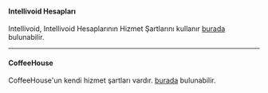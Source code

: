 #### Intellivoid Hesapları

Intellivoid, Intellivoid Hesaplarının Hizmet Şartlarını kullanır
[burada](https://accounts.intellivoid.info/tos) bulunabilir.

--------------------------------------------------------------

#### CoffeeHouse

CoffeeHouse'un kendi hizmet şartları vardır.
[burada](https://coffeehouse.intellivoid.info/tos) bulunabilir.